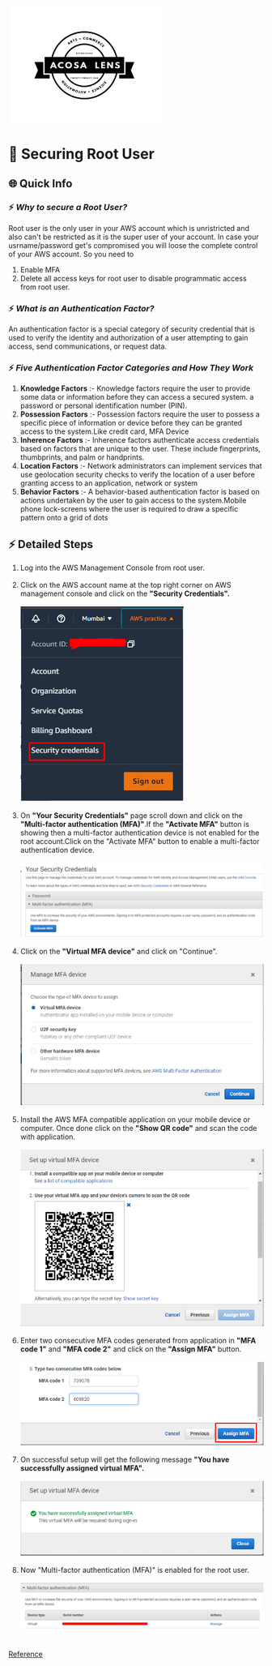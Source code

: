 [<img alt="acosalens" width="300px" src="https://github.com/jindalvishal09/AWS/blob/main/Resources/other/Acosa_logo.png" />](https://acosalens.com)

# 🎯 Securing Root User

## 🌐 Quick Info

### ⚡ _Why to secure a Root User?_

Root user is the only user in your AWS account which is unristricted and also can't be restricted as it is the super user of your account. In case your usrname/password get's compromised you will loose the complete control of your AWS account. So you need to 
1. Enable MFA
2. Delete all access keys for root user to disable programmatic  access from root user.

### ⚡ _What is an Authentication Factor?_

An authentication factor is a special category of security credential that is used to verify the identity and authorization of a user attempting to gain access, send communications, or request data.

### ⚡ _Five Authentication Factor Categories and How They Work_

1. **Knowledge Factors** :- Knowledge factors require the user to provide some data or information before they can access a secured system. a password or personal identification number (PIN).
2. **Possession Factors** :- Possession factors require the user to possess a specific piece of information or device before they can be granted access to the system.Like credit card, MFA Device
3. **Inherence Factors** :- Inherence factors authenticate access credentials based on factors that are unique to the user. These include fingerprints, thumbprints, and palm or handprints.
4. **Location Factors** :- Network administrators can implement services that use geolocation security checks to verify the location of a user before granting access to an application, network or system
5. **Behavior Factors** :- A behavior-based authentication factor is based on actions undertaken by the user to gain access to the system.Mobile phone lock-screens where the user is required to draw a specific pattern onto a grid of dots



## ⚡ Detailed Steps

1. Log into the AWS Management Console from root user.</br></br>
2. Click on the AWS account name at the top right corner on AWS management console and click on the **"Security Credentials".**</br></br><img src="/Resources/IAM/01_Securing Root User/step_2.png"/></br></br>
3. On **"Your Security Credentials"** page scroll down and click on the **"Multi-factor authentication (MFA)"**.If the **"Activate MFA"** button is showing then a multi-factor authentication device is not enabled for the root account.Click on the "Activate MFA" button to enable a multi-factor authentication device.</br></br><img src="/Resources/IAM/01_Securing Root User/step_3.png"/></br></br>
4. Click on the **"Virtual MFA device"** and click on "Continue". </br></br><img src="/Resources/IAM/01_Securing Root User/step_4.png"/></br></br>
5. Install the AWS MFA compatible application on your mobile device or computer. Once done click on the **"Show QR code"** and scan the code with application.</br></br><img src="/Resources/IAM/01_Securing Root User/step_5.png"/></br></br>
6. Enter two consecutive MFA codes generated from application in **"MFA code 1"** and **"MFA code 2"** and click on the **"Assign MFA"** button.</br></br><img src="/Resources/IAM/01_Securing Root User/step_6.png"/></br></br>
7. On successful setup will get the following message **"You have successfully assigned virtual MFA".** </br></br><img src="/Resources/IAM/01_Securing Root User/step_7.png"/></br></br>
8. Now "Multi-factor authentication (MFA)" is enabled for the root user.</br></br><img src="/Resources/IAM/01_Securing Root User/step_8.png"/></br></br>


[Reference](https://www.sumologic.com/glossary/authentication-factor/)
